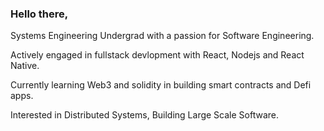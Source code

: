 ### Hello there,

Systems Engineering Undergrad with a passion for Software Engineering. 

Actively engaged in fullstack devlopment with React, Nodejs and React Native.

Currently learning Web3 and solidity in building smart contracts and Defi apps.  

Interested in Distributed Systems, Building Large Scale Software.



<!--
**dabigjoe6/dabigjoe6** is a ✨ _special_ ✨ repository because its `README.md` (this file) appears on your GitHub profile.

Here are some ideas to get you started:

- 🔭 I’m currently working on ...
- 🌱 I’m currently learning ...
- 👯 I’m looking to collaborate on ...
- 🤔 I’m looking for help with ...
- 💬 Ask me about ...
- 📫 How to reach me: ...
- 😄 Pronouns: ...
- ⚡ Fun fact: ...
-->
